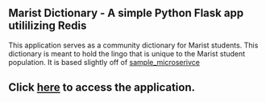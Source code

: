 Marist Dictionary - A simple Python Flask app utililizing Redis
-----------------------------------------------------------------------------------------------
This application serves as a community dictionary for Marist students. This dictionary is meant to hold the lingo that is unique to the Marist student population. It is based slightly off of [sample_microserivce](https://github.com/jinho10/marist-mscs621-2019/tree/master/unit-4/sample-microservice)

## Click [here](http://maristdictionary.mybluemix.net/) to access the application.
